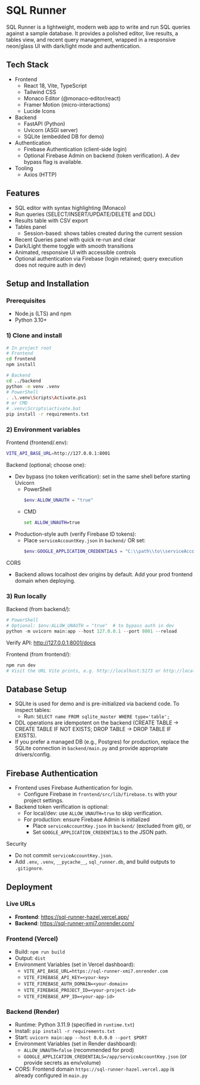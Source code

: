 # SQL Runner

SQL Runner is a lightweight, modern web app to write and run SQL queries against a sample database. It provides a polished editor, live results, a tables view, and recent query management, wrapped in a responsive neon/glass UI with dark/light mode and authentication.

## Tech Stack

- Frontend
  - React 18, Vite, TypeScript
  - Tailwind CSS
  - Monaco Editor (@monaco-editor/react)
  - Framer Motion (micro-interactions)
  - Lucide Icons
- Backend
  - FastAPI (Python)
  - Uvicorn (ASGI server)
  - SQLite (embedded DB for demo)
- Authentication
  - Firebase Authentication (client-side login)
  - Optional Firebase Admin on backend (token verification). A dev bypass flag is available.
- Tooling
  - Axios (HTTP)

## Features

- SQL editor with syntax highlighting (Monaco)
- Run queries (SELECT/INSERT/UPDATE/DELETE and DDL)
- Results table with CSV export
- Tables panel
  - Session-based: shows tables created during the current session
- Recent Queries panel with quick re-run and clear
- Dark/Light theme toggle with smooth transitions
- Animated, responsive UI with accessible controls
- Optional authentication via Firebase (login retained; query execution does not require auth in dev)

## Setup and Installation

### Prerequisites
- Node.js (LTS) and npm
- Python 3.10+

### 1) Clone and install

```bash
# In project root
# Frontend
cd frontend
npm install

# Backend
cd ../backend
python -m venv .venv
# PowerShell
. .\.venv\Scripts\Activate.ps1
# or CMD
# .venv\Scripts\activate.bat
pip install -r requirements.txt
```

### 2) Environment variables

Frontend (frontend/.env):
```bash
VITE_API_BASE_URL=http://127.0.0.1:8001
```

Backend (optional; choose one):
- Dev bypass (no token verification): set in the same shell before starting Uvicorn
  - PowerShell
    ```powershell
    $env:ALLOW_UNAUTH = "true"
    ```
  - CMD
    ```cmd
    set ALLOW_UNAUTH=true
    ```
- Production-style auth (verify Firebase ID tokens):
  - Place `serviceAccountKey.json` in `backend/` OR set:
    ```powershell
    $env:GOOGLE_APPLICATION_CREDENTIALS = "C:\\path\\to\\serviceAccountKey.json"
    ```

CORS
- Backend allows localhost dev origins by default. Add your prod frontend domain when deploying.

### 3) Run locally

Backend (from backend/):
```powershell
# PowerShell
# Optional: $env:ALLOW_UNAUTH = "true"  # to bypass auth in dev
python -m uvicorn main:app --host 127.0.0.1 --port 8001 --reload
```

Verify API: http://127.0.0.1:8001/docs

Frontend (from frontend/):
```bash
npm run dev
# Visit the URL Vite prints, e.g. http://localhost:5173 or http://localhost:5175
```

## Database Setup

- SQLite is used for demo and is pre-initialized via backend code. To inspect tables:
  - Run: `SELECT name FROM sqlite_master WHERE type='table';`
- DDL operations are idempotent on the backend (CREATE TABLE -> CREATE TABLE IF NOT EXISTS; DROP TABLE -> DROP TABLE IF EXISTS).
- If you prefer a managed DB (e.g., Postgres) for production, replace the SQLite connection in `backend/main.py` and provide appropriate drivers/config.

## Firebase Authentication

- Frontend uses Firebase Authentication for login.
  - Configure Firebase in `frontend/src/lib/firebase.ts` with your project settings.
- Backend token verification is optional:
  - For local/dev: use `ALLOW_UNAUTH=true` to skip verification.
  - For production: ensure Firebase Admin is initialized
    - Place `serviceAccountKey.json` in `backend/` (excluded from git), or
    - Set `GOOGLE_APPLICATION_CREDENTIALS` to the JSON path.

Security
- Do not commit `serviceAccountKey.json`.
- Add `.env`, `.venv`, `__pycache__`, `sql_runner.db`, and build outputs to `.gitignore`.

## Deployment

### Live URLs
- **Frontend**: https://sql-runner-hazel.vercel.app/
- **Backend**: https://sql-runner-xmi7.onrender.com/

### Frontend (Vercel)
- Build: `npm run build`
- Output: `dist`
- Environment Variables (set in Vercel dashboard):
  - `VITE_API_BASE_URL=https://sql-runner-xmi7.onrender.com`
  - `VITE_FIREBASE_API_KEY=<your-key>`
  - `VITE_FIREBASE_AUTH_DOMAIN=<your-domain>`
  - `VITE_FIREBASE_PROJECT_ID=<your-project-id>`
  - `VITE_FIREBASE_APP_ID=<your-app-id>`

### Backend (Render)
- Runtime: Python 3.11.9 (specified in `runtime.txt`)
- Install: `pip install -r requirements.txt`
- Start: `uvicorn main:app --host 0.0.0.0 --port $PORT`
- Environment Variables (set in Render dashboard):
  - `ALLOW_UNAUTH=false` (recommended for prod)
  - `GOOGLE_APPLICATION_CREDENTIALS=/app/serviceAccountKey.json` (or provide secrets as env/volume)
- CORS: Frontend domain `https://sql-runner-hazel.vercel.app` is already configured in `main.py`